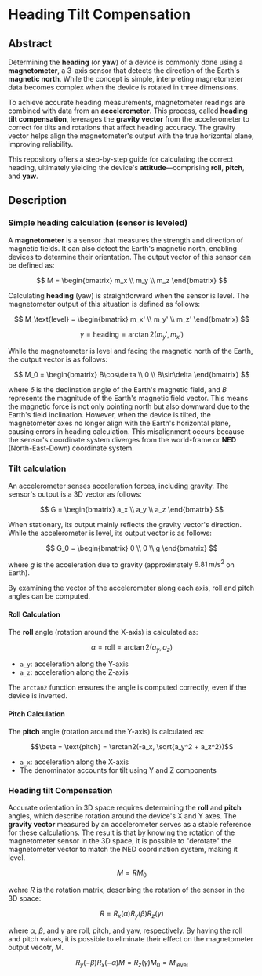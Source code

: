 # Heading Tilt Compensation

## Abstract
Determining the **heading** (or **yaw**) of a device is commonly done using a **magnetometer**, a 3-axis sensor that detects the direction of the Earth's **magnetic north**. While the concept is simple, interpreting magnetometer data becomes complex when the device is rotated in three dimensions.

To achieve accurate heading measurements, magnetometer readings are combined with data from an **accelerometer**. This process, called **heading tilt compensation**, leverages the **gravity vector** from the accelerometer to correct for tilts and rotations that affect heading accuracy. The gravity vector helps align the magnetometer's output with the true horizontal plane, improving reliability.

This repository offers a step-by-step guide for calculating the correct heading, ultimately yielding the device's **attitude**—comprising **roll**, **pitch**, and **yaw**.

## Description

### Simple heading calculation (sensor is leveled)
A **magnetometer** is a sensor that measures the strength and direction of magnetic fields. It can also detect the Earth's magnetic north, enabling devices to determine their orientation. The output vector of this sensor can be defined as:

$$
M =
\begin{bmatrix}
m_x \\
m_y \\
m_z
\end{bmatrix}
$$

Calculating **heading** (yaw) is straightforward when the sensor is level. The magnetometer output of this situation is defined as follows:

$$
M_\text{level} =
\begin{bmatrix}
m_x' \\
m_y' \\
m_z'
\end{bmatrix}
$$

$$
\gamma = \text{heading} = \arctan2(m_y', m_x')
$$

While the magnetometer is level and facing the magnetic north of the Earth, the output vector is as follows:

$$
M_0 =
\begin{bmatrix}
B\cos\delta \\
0 \\
B\sin\delta
\end{bmatrix}
$$

where $\delta$ is the declination angle of the Earth's magnetic field, and $B$ represents the magnitude of the Earth's magnetic field vector. This means the magnetic force is not only pointing north but also downward due to the Earth's field inclination. However, when the device is tilted, the magnetometer axes no longer align with the Earth's horizontal plane, causing errors in heading calculation. This misalignment occurs because the sensor's coordinate system diverges from the world-frame or **NED** (North-East-Down) coordinate system.

### Tilt calculation
An accelerometer senses acceleration forces, including gravity. The sensor's output is a 3D vector as follows:

$$
G =
\begin{bmatrix}
a_x \\
a_y \\
a_z
\end{bmatrix}
$$

When stationary, its output mainly reflects the gravity vector's direction. While the accelerometer is level, its output vector is as follows:

$$
G_0 =
\begin{bmatrix}
0 \\
0 \\
g
\end{bmatrix}
$$

where $g$ is the acceleration due to gravity (approximately $9.81\,\text{m/s}^2$ on Earth).

By examining the vector of the accelerometer along each axis, roll and pitch angles can be computed.

#### Roll Calculation

The **roll** angle (rotation around the X-axis) is calculated as:

```math
\alpha = \text{roll} = \arctan2(a_y, a_z)
```

- `a_y`: acceleration along the Y-axis
- `a_z`: acceleration along the Z-axis

The `arctan2` function ensures the angle is computed correctly, even if the device is inverted.

#### Pitch Calculation

The **pitch** angle (rotation around the Y-axis) is calculated as:

```math
\beta = \text{pitch} = \arctan2(-a_x, \sqrt{a_y^2 + a_z^2})
```

- `a_x`: acceleration along the X-axis
- The denominator accounts for tilt using Y and Z components

<!-- This method maintains accuracy regardless of device orientation. -->

### Heading tilt Compensation

Accurate orientation in 3D space requires determining the **roll** and **pitch** angles, which describe rotation around the device's X and Y axes. The **gravity vector** measured by an accelerometer serves as a stable reference for these calculations. The result is that by knowing the rotation of the magnetometer sensor in the 3D space, it is possible to "derotate" the magnetometer vector to match the NED coordination system, making it level.

$$
M = RM_0
$$

wehre $R$ is the rotation matrix, describing the rotation of the sensor in the 3D space:

$$
R = R_x(\alpha) R_y(\beta) R_z(\gamma)
$$

where $\alpha$, $\beta$, and $\gamma$ are roll, pitch, and yaw, respectively. By having the roll and pitch values, it is possible to eliminate their effect on the magnetometer output vecotr, $M$.

$$
R_y(-\beta) R_x(-\alpha) M =  R_z(\gamma) M_0 = M_\text{level}
$$